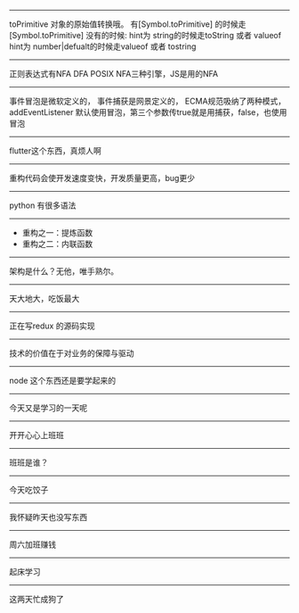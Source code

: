 ***
toPrimitive 对象的原始值转换哦。
有[Symbol.toPrimitive] 的时候走[Symbol.toPrimitive]
没有的时候:
hint为 string的时候走toString 或者 valueof
hint为 number|defualt的时候走valueof 或者 tostring

***
正则表达式有NFA DFA POSIX NFA三种引擎，JS是用的NFA

***
事件冒泡是微软定义的，
事件捕获是网景定义的，
ECMA规范吸纳了两种模式，addEventListener 默认使用冒泡，第三个参数传true就是用捕获，false，也使用冒泡

***
flutter这个东西，真烦人啊

***
重构代码会使开发速度变快，开发质量更高，bug更少

***
python 有很多语法

*** 
* 重构之一：提炼函数
* 重构之二：内联函数

*** 
架构是什么？无他，唯手熟尔。

*** 
天大地大，吃饭最大

***
正在写redux 的源码实现

*** 
技术的价值在于对业务的保障与驱动

***
node 这个东西还是要学起来的

*** 
今天又是学习的一天呢

***
开开心心上班班

***
班班是谁？

***
今天吃饺子

*** 
我怀疑昨天也没写东西

***
周六加班赚钱

***
起床学习

*** 
这两天忙成狗了

